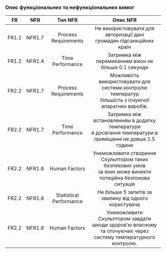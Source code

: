 ### Опис функціональних та нефункціональних вимог

|   FR  |   NFR   |        Тип NFR       |                                                       Опис NFR                                                       |
|:-----:|:-------:|:--------------------:|:--------------------------------------------------------------------------------------------------------------------:|
| FR1.1 | NFR1.7 | Process Requirements   |                       Не використовувати для авторизації дані <br>громадян підсанкційних країн                       |
| FR1.2 | NFR1.4 |   Time Performance     |                       Затримка між перемиканням вікон не більше 0.1 секунди                                          |
| FR2.2 | NFR1.7 | Process Requirements   |        Можливість використовувати для системи контролю температур <br>більшість з існуючої апаратних виробів.        |
| FR2.2 | NFR1.7 |    Time Performance    |                       Затримка між встановленням в додатку температури <br> й досягання температури в приміщенні не довше 1.5 години                       |
| FR2.2 | NFR1.8 |     Human Factors      |    Унеможливити створення Скульптором таких безпекових умов <br>за яких може винекти потеційна безпокова ситуація    |
| FR2.2 | NFR1.8 |     Statistical Performance      |    Не більше 5 запитів за хвилину від одного користувача     |
| FR2.2 | NFR1.8 |     Human Factors      | Унеможливити Скульптором завдати <br>шкоди здоров'ю власному та оточуючих через <br>систему температурного контролю. |
